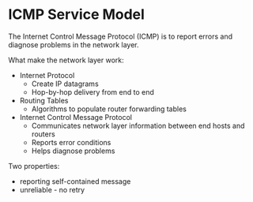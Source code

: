 # ICMP Service Model

The Internet Control Message Protocol (ICMP) is to report errors and diagnose problems in the network layer.

What make the network layer work:
* Internet Protocol
  * Create IP datagrams
  * Hop-by-hop delivery from end to end
* Routing Tables
  * Algorithms to populate router forwarding tables
* Internet Control Message Protocol
  * Communicates network layer information between end hosts and routers
  * Reports error conditions
  * Helps diagnose problems

Two properties:
* reporting self-contained message
* unreliable - no retry
